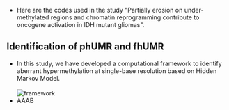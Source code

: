 
* Here are the codes used in the study "Partially erosion on under-methylated regions and chromatin reprogramming contribute to oncogene activation in IDH mutant gliomas".

## Identification of phUMR and fhUMR
* In this study, we have developed a computational framework to identify aberrant hypermethylation at single-base resolution based on Hidden Markov Model.<br><br>
![framework](https://github.com/wangxinyush/IDH_phUMR/blob/main/imgs/framework.png "foo")
* AAAB
